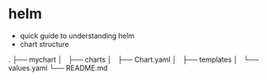 # helm
* quick guide to understanding helm
* chart structure

.
├── mychart
│   ├── charts
│   ├── Chart.yaml
│   ├── templates
│   └── values.yaml
└── README.md

